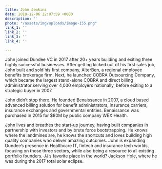 ```yaml
---
title: John Jenkins
date: 2018-12-06 22:07:59 +0000
description: ''
photo: "/assets/img/uploads/image-155.png"
link_1: ''
link_2: ''
link_3: ''
link_4: ''

---
```

John joined Dundee VC in 2017 after 20+ years building and exiting three highly successful businesses. After getting kicked out of his first sales job, John built and sold his first company, AlterBen, a regional employee benefits brokerage firm. Next, he launched COBRA Outsourcing Company, which became the largest stand-alone COBRA and direct billing administrator serving over 4,000 employers nationally, before exiting to a strategic buyer in 2007.

 

John didn’t stop there. He founded Benaissance in 2007, a cloud based advanced billing solution for benefit administrators, insurance carriers, insurance exchanges and governmental entities. Benaissance was purchased in 2015 for $80M by public company WEX Health.

 

John lives and breathes the start-up journey, having built companies in partnership with investors and by brute force bootstrapping. He knows where the landmines are, he knows the shortcuts and loves building high quality companies who deliver amazing outcomes. John is expanding Dundee’s presence in Healthcare IT, fintech and insurance tech worlds, focusing on those three sectors, while also being a resource to all existing portfolio founders. JJ’s favorite place in the world? Jackson Hole, where he was during the 2017 total solar eclipse.
